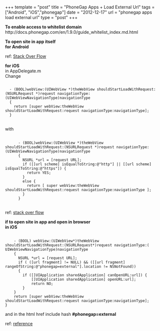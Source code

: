 +++
template = "post"
title = "PhoneGap Apps + Load External Url"
tags = ["Android", "iOS","phonegap"]
date = "2012-12-17"
url = "phonegap apps load external url"
type = "post"
+++
<p><strong>To enable access to whitelist domain</strong><br />
http://docs.phonegap.com/en/1.9.0/guide_whitelist_index.md.html</p>
<p><strong>To open site in app itself<br />
for Android</strong></p>
<p>ref: <a href="http://stackoverflow.com/questions/8596772/how-can-i-load-a-webpage-inside-the-phonegap-webview" title="Stackoverflow">Stack Over Flow</a></p>
<p><strong>for iOS</strong><br />
in AppDelegate.m<br />
Change</p>
<p>
<pre class='language-javascript'>
<code>
  - (BOOL)webView:(UIWebView *)theWebView shouldStartLoadWithRequest:(NSURLRequest *)request navigationType:(UIWebViewNavigationType)navigationType 
  {
    return [super webView:theWebView shouldStartLoadWithRequest:request navigationType:navigationType];
  }
</code>
</pre>
<p>with </p>
<pre class='language-javascript'>
  <code>
      - (BOOL)webView:(UIWebView *)theWebView shouldStartLoadWithRequest:(NSURLRequest *)request navigationType:(UIWebViewNavigationType)navigationType
      {
        NSURL *url = [request URL];
        if ([[url scheme] isEqualToString:@"http"] || [[url scheme] isEqualToString:@"https"]) {
          return YES;
        }
        else {
          return [ super webView:theWebView shouldStartLoadWithRequest:request navigationType:navigationType ];
        }
      }
</code>
</pre>
<p>
  ref: <a href="http://stackoverflow.com/questions/5911255/phonegap-for-iphone-problem-loading-external-url" title="stack over flow">stack over flow</a>
</p>
<p>
  <strong>if to open site in app and open in browser<br />
in iOS</strong></p>
<pre class='language-javascript'>
  <code>
    - (BOOL) webView:(UIWebView*)theWebView shouldStartLoadWithRequest:(NSURLRequest*)request navigationType:(    UIWebViewNavigationType)navigationType
    {
      NSURL *url = [request URL];
      if ( ([url fragment] != NULL) && ([[url fragment] rangeOfString:@"phonegap=external"].location != NSNotFound))
      {
        if ([[UIApplication sharedApplication] canOpenURL:url]) {
            [[UIApplication sharedApplication] openURL:url];
            return NO;
        }
    }
    return [super webView:theWebView shouldStartLoadWithRequest:request navigationType:navigationType];
}</code>
</pre>
<p>and in the html href include hash <strong>#phonegap=external</strong></p>
<p>ref: <a href="http://www.rigelgroupllc.com/blog/2012/05/22/opening-links-in-phonegap-apps-in-mobile-safari/">reference</a></p>
